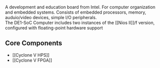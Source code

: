 A development and education board from Intel. For computer organization and embedded systems. 
Consists of embedded processors, memory, auduio/video devices, simple I/O peripherals.  
The DE1-SoC Computer includes two instances of the [[Nios II]]/f version, configured with floating-point hardware support
## Core Components
 - [[Cyclone V HPS]]
 - [[Cyclone V FPGA]]